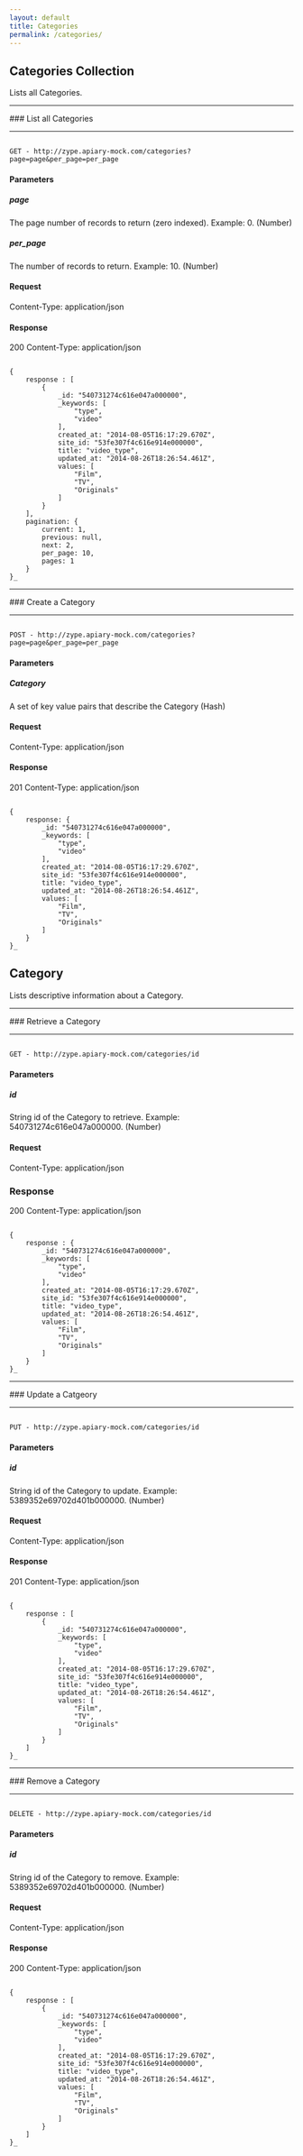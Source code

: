 ```yaml
---
layout: default
title: Categories
permalink: /categories/
---
```


## Categories Collection

Lists all Categories.
<hr>
### List all Categories
<hr>
<pre><code>
GET - http://zype.apiary-mock.com/categories?page=page&per_page=per_page
</code></pre>

#### Parameters

##### page
The page number of records to return (zero indexed). Example: 0. (Number)

##### per_page
The number of records to return. Example: 10. (Number)

#### Request
Content-Type: application/json

#### Response
200
Content-Type: application/json
<pre><code>
{
    response : [
        {
            _id: "540731274c616e047a000000",
            _keywords: [
                "type",
                "video"
            ],
            created_at: "2014-08-05T16:17:29.670Z",
            site_id: "53fe307f4c616e914e000000",
            title: "video_type",
            updated_at: "2014-08-26T18:26:54.461Z",
            values: [
                "Film",
                "TV",
                "Originals"
            ]
        }
    ],
    pagination: {
        current: 1,
        previous: null,
        next: 2,
        per_page: 10,
        pages: 1
    }
}_
</code></pre>

<hr>
### Create a Category
<hr>
<pre><code>
POST - http://zype.apiary-mock.com/categories?page=page&per_page=per_page
</code></pre>

#### Parameters

##### Category
A set of key value pairs that describe the Category (Hash)

#### Request
Content-Type: application/json

#### Response
201
Content-Type: application/json
<pre><code>
{
    response: {
        _id: "540731274c616e047a000000",
        _keywords: [
            "type",
            "video"
        ],
        created_at: "2014-08-05T16:17:29.670Z",
        site_id: "53fe307f4c616e914e000000",
        title: "video_type",
        updated_at: "2014-08-26T18:26:54.461Z",
        values: [
            "Film",
            "TV",
            "Originals"
        ]
    }
}_
</code></pre>

## Category

Lists descriptive information about a Category.
<hr>
### Retrieve a Category
<hr>
<pre><code>
GET - http://zype.apiary-mock.com/categories/id
</code></pre>

#### Parameters

##### id
String id of the Category to retrieve. Example: 540731274c616e047a000000. (Number)

#### Request
Content-Type: application/json

### Response
200
Content-Type: application/json
<pre><code>
{
    response : {
        _id: "540731274c616e047a000000",
        _keywords: [
            "type",
            "video"
        ],
        created_at: "2014-08-05T16:17:29.670Z",
        site_id: "53fe307f4c616e914e000000",
        title: "video_type",
        updated_at: "2014-08-26T18:26:54.461Z",
        values: [
            "Film",
            "TV",
            "Originals"
        ]
    }
}_
</code></pre>
<hr>
### Update a Catgeory
<hr>
<pre><code>
PUT - http://zype.apiary-mock.com/categories/id
</code></pre>

#### Parameters

##### id
String id of the Category to update. Example: 5389352e69702d401b000000. (Number)

#### Request
Content-Type: application/json

#### Response
201
Content-Type: application/json
<pre><code>
{
    response : [
        {
            _id: "540731274c616e047a000000",
            _keywords: [
                "type",
                "video"
            ],
            created_at: "2014-08-05T16:17:29.670Z",
            site_id: "53fe307f4c616e914e000000",
            title: "video_type",
            updated_at: "2014-08-26T18:26:54.461Z",
            values: [
                "Film",
                "TV",
                "Originals"
            ]
        }
    ]
}_
</code></pre>
<hr>
### Remove a Category
<hr>
<pre><code>
DELETE - http://zype.apiary-mock.com/categories/id
</code></pre>

#### Parameters

##### id
String id of the Category to remove. Example: 5389352e69702d401b000000. (Number)

#### Request
Content-Type: application/json

#### Response
200
Content-Type: application/json
<pre><code>
{
    response : [
        {
            _id: "540731274c616e047a000000",
            _keywords: [
                "type",
                "video"
            ],
            created_at: "2014-08-05T16:17:29.670Z",
            site_id: "53fe307f4c616e914e000000",
            title: "video_type",
            updated_at: "2014-08-26T18:26:54.461Z",
            values: [
                "Film",
                "TV",
                "Originals"
            ]
        }
    ]
}_
</code></pre>
